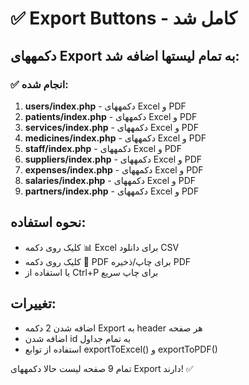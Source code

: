 # ✅ Export Buttons - کامل شد

## دکمههای Export به تمام لیستها اضافه شد:

### ✅ انجام شده:
1. **users/index.php** - دکمههای Excel و PDF
2. **patients/index.php** - دکمههای Excel و PDF
3. **services/index.php** - دکمههای Excel و PDF
4. **medicines/index.php** - دکمههای Excel و PDF
5. **staff/index.php** - دکمههای Excel و PDF
6. **suppliers/index.php** - دکمههای Excel و PDF
7. **expenses/index.php** - دکمههای Excel و PDF
8. **salaries/index.php** - دکمههای Excel و PDF
9. **partners/index.php** - دکمههای Excel و PDF

## نحوه استفاده:
- کلیک روی دکمه 📊 Excel برای دانلود CSV
- کلیک روی دکمه 📄 PDF برای چاپ/ذخیره PDF
- یا استفاده از Ctrl+P برای چاپ سریع

## تغییرات:
- اضافه شدن 2 دکمه Export به header هر صفحه
- اضافه شدن id به تمام جداول
- استفاده از توابع exportToExcel() و exportToPDF()

تمام 9 صفحه لیست حالا دکمههای Export دارند! ✅
